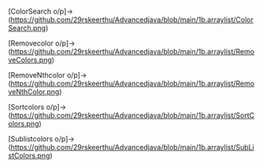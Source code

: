 [ColorSearch o/p]->(https://github.com/29rskeerthu/Advancedjava/blob/main/1b.arraylist/ColorSearch.png)

[Removecolor o/p]->(https://github.com/29rskeerthu/Advancedjava/blob/main/1b.arraylist/RemoveColors.png)

[RemoveNthcolor o/p]->(https://github.com/29rskeerthu/Advancedjava/blob/main/1b.arraylist/RemoveNthColor.png)

[Sortcolors o/p]->(https://github.com/29rskeerthu/Advancedjava/blob/main/1b.arraylist/SortColors.png)

[Sublistcolors o/p]->(https://github.com/29rskeerthu/Advancedjava/blob/main/1b.arraylist/SubListColors.png)
